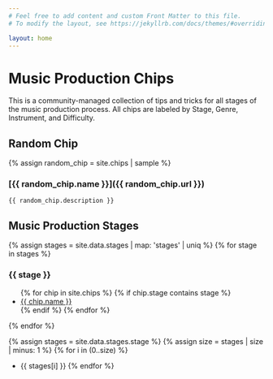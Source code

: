 ```yaml
---
# Feel free to add content and custom Front Matter to this file.
# To modify the layout, see https://jekyllrb.com/docs/themes/#overriding-theme-defaults

layout: home
---
```

# Music Production Chips
This is a community-managed collection of tips and tricks for all stages of the music production process.
All chips are labeled by Stage, Genre, Instrument, and Difficulty.

## Random Chip
{% assign random_chip = site.chips | sample %}
### [{{ random_chip.name }}]({{ random_chip.url }})
``` {{ random_chip.description }} ```


## Music Production Stages
{% assign stages = site.data.stages | map: 'stages' | uniq %}
{% for stage in stages %}
  <h3>{{ stage }}</h3>
  <ul>
  {% for chip in site.chips %}
    {% if chip.stage contains stage %}
    <li><a href="{{ chip.url }}">{{ chip.name }}</a></li>
    {% endif %}
  {% endfor %}
  </ul>
{% endfor %}

{% assign stages = site.data.stages.stage %}
{% assign size = stages | size | minus: 1 %}
{% for i in (0..size) %}
- {{ stages[i] }}
{% endfor %}

<!-- ## Music Production Genres
{%  for hash in site.data.genres -%}
    {{hash[0]}},
{%- endfor %}

{% assign genres = site.data.genres %}
{% assign size = genres | size | minus: 1 %}
{% assign genre = genres[0] %}
{{ genre }}
{% for i in (0..size) %}
{{ genre[i] }}
- {{ genre[0] }}
{% endfor %} -->
